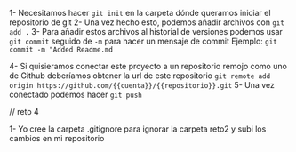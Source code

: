 1- Necesitamos hacer `git init` en la carpeta dónde queramos iniciar el repositorio de git
2- Una vez hecho esto, podemos añadir archivos con `git add .`
3- Para añadir estos archivos al historial de versiones podemos usar `git commit` seguido de `-m` para hacer un mensaje de commit
Ejemplo: `git commit -m "Added Readme.md`

4- Si quisieramos conectar este proyecto a un repositorio remojo como uno de Github deberíamos obtener la url de este repositorio
`git remote add origin https://github.com/{{cuenta}}/{{repositorio}}.git`
5- Una vez conectado podemos hacer `git push`   










// reto 4


1- Yo cree la carpeta .gitignore para ignorar la carpeta reto2 y subi los cambios en mi repositorio